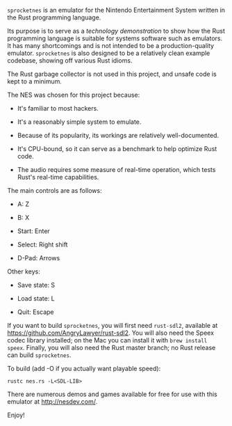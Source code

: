 `sprocketnes` is an emulator for the Nintendo Entertainment System written in
the Rust programming language.

Its purpose is to serve as a *technology demonstration* to show how the Rust
programming language is suitable for systems software such as emulators. It
has many shortcomings and is not intended to be a production-quality emulator.
`sprocketnes` is also designed to be a relatively clean example codebase,
showing off various Rust idioms.

The Rust garbage collector is not used in this project, and unsafe code is
kept to a minimum.

The NES was chosen for this project because:

* It's familiar to most hackers.

* It's a reasonably simple system to emulate.

* Because of its popularity, its workings are relatively well-documented.

* It's CPU-bound, so it can serve as a benchmark to help optimize Rust code.

* The audio requires some measure of real-time operation, which tests Rust's
  real-time capabilities.

The main controls are as follows:

* A: Z

* B: X

* Start: Enter

* Select: Right shift

* D-Pad: Arrows

Other keys:

* Save state: S

* Load state: L

* Quit: Escape

If you want to build `sprocketnes`, you will first need `rust-sdl2`, available
at https://github.com/AngryLawyer/rust-sdl2. You will also need the Speex codec
library installed; on the Mac you can install it with `brew install speex`.
Finally, you will also need the Rust master branch; no Rust release can build
`sprocketnes`.

To build (add -O if you actually want playable speed):

    rustc nes.rs -L<SDL-LIB>

There are numerous demos and games available for free for use with this
emulator at http://nesdev.com/.

Enjoy!

